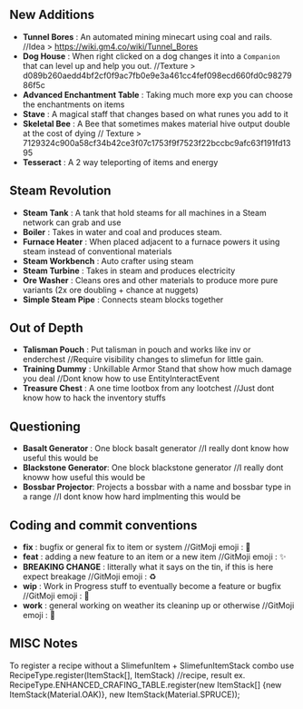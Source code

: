 ## New Additions
- **Tunnel Bores** : An automated mining minecart using coal and rails. //Idea > https://wiki.gm4.co/wiki/Tunnel_Bores
- **Dog House** : When right clicked on a dog changes it into a `Companion` that can level up and help you out. //Texture > d089b260aedd4bf2cf0f9ac7fb0e9e3a461cc4fef098ecd660fd0c9827986f5c
- **Advanced Enchantment Table** : Taking much more exp you can choose the enchantments on items
- **Stave** : A magical staff that changes based on what runes you add to it
- **Skeletal Bee** : A Bee that sometimes makes material hive output double at the cost of dying // Texture > 7129324c900a58cf34b42ce3f07c1753f9f7523f22bccbc9afc63f191fd1395
- **Tesseract** : A 2 way teleporting of items and energy

## Steam Revolution
- **Steam Tank** : A tank that hold steams for all machines in a Steam network can grab and use
- **Boiler** : Takes in water and coal and produces steam.
- **Furnace Heater** : When placed adjacent to a furnace powers it using steam instead of conventional materials
- **Steam Workbench** : Auto crafter using steam 
- **Steam Turbine** : Takes in steam and produces electricity
- **Ore Washer** : Cleans ores and other materials to produce more pure variants (2x ore doubling + chance at nuggets)
- **Simple Steam Pipe** : Connects steam blocks together 


## Out of Depth
- **Talisman Pouch** : Put talisman in pouch and works like inv or enderchest //Require visibility changes to slimefun for little gain.
- **Training Dummy** : Unkillable Armor Stand that show how much damage you deal //Dont know how to use EntityInteractEvent
- **Treasure Chest** : A one time lootbox from any lootchest //Just dont know how to hack the inventory stuffs

## Questioning
- **Basalt Generator** : One block basalt generator //I really dont know how useful this would be 
- **Blackstone Generator**: One block blackstone generator //I really dont knoww how useful this would be
- **Bossbar Projector**: Projects a bossbar with a name and bossbar type in a range //I dont know how hard implmenting this would be

## Coding and commit conventions
- **fix** : bugfix or general fix to item or system //GitMoji emoji : :bug:
- **feat** : adding a new feature to an item or a new item //GitMoji emoji : :sparkles:
- **BREAKING CHANGE** : litterally what it says on the tin, if this is here expect breakage //GitMoji emoji : :recycle: 
- **wip** : Work in Progress stuff to eventually become a feature or bugfix //GitMoji emoji : :construction:
- **work** : general working on weather its cleaninp up or otherwise //GitMoji emoji : :construction:

## MISC Notes
To register a recipe without a SlimefunItem + SlimefunItemStack combo 
use RecipeType.register(ItemStack[], ItemStack) 
//recipe, result ex. RecipeType.ENHANCED_CRAFING_TABLE.register(new ItemStack[] {new ItemStack(Material.OAK)}, new ItemStack(Material.SPRUCE));
